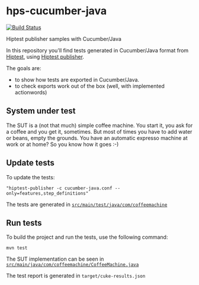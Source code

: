# hps-cucumber-java

[![Build Status](https://travis-ci.org/ananthgraman/hps-cucumber-java.svg?branch=master)](https://travis-ci.org/ananthgraman/hps-cucumber-java)

Hiptest publisher samples with Cucumber/Java

In this repository you'll find tests generated in Cucumber/Java format from [Hiptest](https://hiptest.com), using [Hiptest publisher](https://github.com/hiptest/hiptest-publisher).

The goals are:

 * to show how tests are exported in Cucumber/Java.
 * to check exports work out of the box (well, with implemented actionwords)

System under test
------------------

The SUT is a (not that much) simple coffee machine. You start it, you ask for a coffee and you get it, sometimes. But most of times you have to add water or beans, empty the grounds. You have an automatic expresso machine at work or at home? So you know how it goes :-)

Update tests
-------------


To update the tests:

    "hiptest-publisher -c cucumber-java.conf --only=features,step_definitions"

The tests are generated in [``src/main/test/java/com/coffeemachine``](https://github.com/hiptest/hps-cucumber-java/tree/master/src/test/java/com/coffeemachine)

Run tests
---------


To build the project and run the tests, use the following command:

    mvn test

The SUT implementation can be seen in [``src/main/java/com/coffeemachine/CoffeeMachine.java``](https://github.com/hiptest/hps-cucumber-java/blob/master/src/main/java/com/coffeemachine/CoffeeMachine.java)

The test report is generated in ```target/cuke-results.json```
